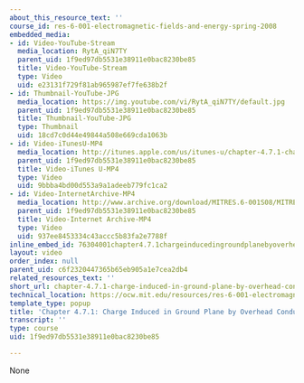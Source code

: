 ```yaml
---
about_this_resource_text: ''
course_id: res-6-001-electromagnetic-fields-and-energy-spring-2008
embedded_media:
- id: Video-YouTube-Stream
  media_location: RytA_qiN7TY
  parent_uid: 1f9ed97db5531e38911e0bac8230be85
  title: Video-YouTube-Stream
  type: Video
  uid: e23131f729f81ab965987ef7fe638b2f
- id: Thumbnail-YouTube-JPG
  media_location: https://img.youtube.com/vi/RytA_qiN7TY/default.jpg
  parent_uid: 1f9ed97db5531e38911e0bac8230be85
  title: Thumbnail-YouTube-JPG
  type: Thumbnail
  uid: 18cd7c0d44e49844a508e669cda1063b
- id: Video-iTunesU-MP4
  media_location: http://itunes.apple.com/us/itunes-u/chapter-4.7.1-charge-induced/id538892150?i=117216815
  parent_uid: 1f9ed97db5531e38911e0bac8230be85
  title: Video-iTunes U-MP4
  type: Video
  uid: 9bbba4bd00d553a9a1adeeb779fc1ca2
- id: Video-InternetArchive-MP4
  media_location: http://www.archive.org/download/MITRES.6-001S08/MITRES6_001S08_4-7-1_300k.mp4
  parent_uid: 1f9ed97db5531e38911e0bac8230be85
  title: Video-Internet Archive-MP4
  type: Video
  uid: 937ee8453334c43accc5b83fa2e7788f
inline_embed_id: 76304001chapter4.7.1chargeinducedingroundplanebyoverheadconductor44753885
layout: video
order_index: null
parent_uid: c6f2320447365b65eb905a1e7cea2db4
related_resources_text: ''
short_url: chapter-4.7.1-charge-induced-in-ground-plane-by-overhead-conductor
technical_location: https://ocw.mit.edu/resources/res-6-001-electromagnetic-fields-and-energy-spring-2008/chapter-4/chapter-4.7.1-charge-induced-in-ground-plane-by-overhead-conductor
template_type: popup
title: 'Chapter 4.7.1: Charge Induced in Ground Plane by Overhead Conductor'
transcript: ''
type: course
uid: 1f9ed97db5531e38911e0bac8230be85

---
```

None